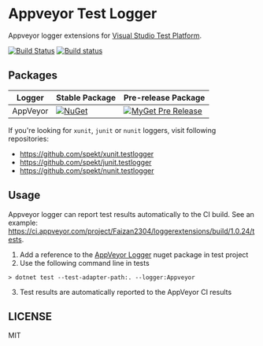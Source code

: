# Appveyor Test Logger
Appveyor logger extensions for [Visual Studio Test Platform](https://gtihub.com/microsoft/vstest).

[![Build Status](https://travis-ci.com/spekt/appveyor.testlogger.svg?branch=master)](https://travis-ci.com/spekt/appveyor.testlogger)
[![Build status](https://ci.appveyor.com/api/projects/status/l2htcwb0v8tyg9uh?svg=true)](https://ci.appveyor.com/project/spekt/appveyor-testlogger)

## Packages
| Logger | Stable Package | Pre-release Package |
| ------ | -------------- | ------------------- |
| AppVeyor | [![NuGet](https://img.shields.io/nuget/v/Appveyor.TestLogger.svg)](https://www.nuget.org/packages/Appveyor.TestLogger/) | [![MyGet Pre Release](https://img.shields.io/myget/spekt/vpre/appveyor.testlogger.svg)](https://www.myget.org/feed/spekt/package/nuget/Appveyor.TestLogger) |

If you're looking for `xunit`, `junit` or `nunit` loggers, visit following repositories:
* <https://github.com/spekt/xunit.testlogger>
* <https://github.com/spekt/junit.testlogger>
* <https://github.com/spekt/nunit.testlogger>

## Usage
Appveyor logger can report test results automatically to the CI build. See an example: https://ci.appveyor.com/project/Faizan2304/loggerextensions/build/1.0.24/tests.

1. Add a reference to the [AppVeyor Logger](https://www.nuget.org/packages/Appveyor.TestLogger) nuget package in test project
2. Use the following command line in tests
```
> dotnet test --test-adapter-path:. --logger:Appveyor
```
3. Test results are automatically reported to the AppVeyor CI results

## LICENSE
MIT
